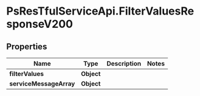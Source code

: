 # PsResTfulServiceApi.FilterValuesResponseV200

## Properties
Name | Type | Description | Notes
------------ | ------------- | ------------- | -------------
**filterValues** | **Object** |  | 
**serviceMessageArray** | **Object** |  | 

